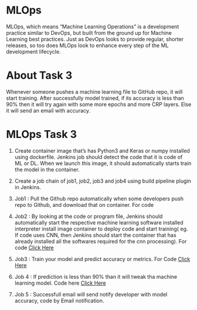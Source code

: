 # MLOps

MLOps, which means “Machine Learning Operations” is a development practice similar to DevOps, but built from the ground up for Machine Learning best practices. Just as DevOps looks to provide regular, shorter releases, so too does MLOps look to enhance every step of the ML development lifecycle.

# About Task 3 
Whenever someone pushes a machine learning file to GitHub repo, it will start training. After successfully model trained, if its accuracy is less than 90% then it will try again with some more epochs and more CRP layers. Else it will send an email with accuracy.

# MLOps Task 3
1. Create container image that’s has Python3 and Keras or numpy installed using dockerfile. Jenkins job should detect the code that it is code of ML or DL. When we launch this image, it should automatically starts train the model in the container.

2. Create a job chain of job1, job2, job3 and job4 using build pipeline plugin in Jenkins. 

3. Job1 : Pull the Github repo automatically when some developers push repo to Github, and download that on container. For code

4. Job2 : By looking at the code or program file, Jenkins should automatically start the respective machine learning software installed interpreter install image container to deploy code and start training( eg. If code uses CNN, then Jenkins should start the container that has already installed all the softwares required for the cnn processing). For code
[Click Here](/job2.sh)

5. Job3 : Train your model and predict accuracy or metrics. For Code
[Click Here](/job3.sh)

7. Job 4 : If prediction is less than 90% than it will tweak tha machine learning model. Code here 
[Click Here](/job4.sh)

6. Job 5 : Successfull email will send notify developer with model accuracy, code by Email notification.
